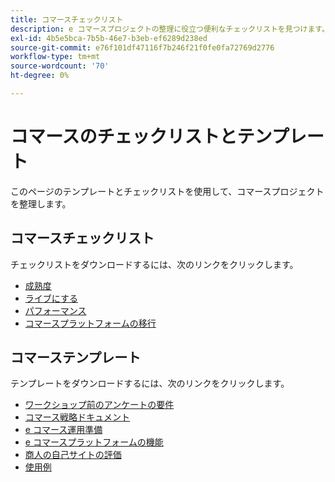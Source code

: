 ```yaml
---
title: コマースチェックリスト
description: e コマースプロジェクトの整理に役立つ便利なチェックリストを見つけます。
exl-id: 4b5e5bca-7b5b-46e7-b3eb-ef6289d238ed
source-git-commit: e76f101df47116f7b246f21f0fe0fa72769d2776
workflow-type: tm+mt
source-wordcount: '70'
ht-degree: 0%

---
```


# コマースのチェックリストとテンプレート

このページのテンプレートとチェックリストを使用して、コマースプロジェクトを整理します。

## コマースチェックリスト

チェックリストをダウンロードするには、次のリンクをクリックします。

- [成熟度](../../assets/playbooks/checklists/maturity.pptx)
- [ライブにする](../../assets/playbooks/checklists/go-live.pptx)
- [パフォーマンス](../../assets/playbooks/checklists/performance.pptx)
- [コマースプラットフォームの移行](../../assets/playbooks/checklists/commerce-platform-migration.pptx)

## コマーステンプレート

テンプレートをダウンロードするには、次のリンクをクリックします。

- [ワークショップ前のアンケートの要件](../../assets/playbooks/templates/requirements-questionnaire.pptx)
- [コマース戦略ドキュメント](../../assets/playbooks/templates/commerce-strategy-document.pptx)
- [e コマース運用準備](../../assets/playbooks/templates/ecommerce-operational-readiness.pptx)
- [e コマースプラットフォームの機能](../../assets/playbooks/templates/ecommerce-platform-features.pptx)
- [商人の自己サイトの評価](../../assets/playbooks/templates/merchant-self-site-assessment.pptx)
- [使用例](../../assets/playbooks/templates/use-case.pptx)
